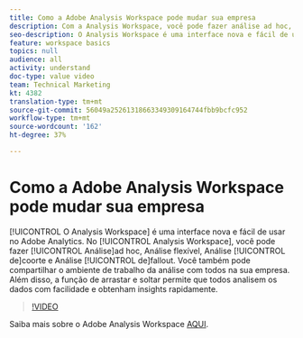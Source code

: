 ```yaml
---
title: Como a Adobe Analysis Workspace pode mudar sua empresa
description: Com a Analysis Workspace, você pode fazer análise ad hoc, Análise flexível, Análise de coorte e Análise de fallout.
seo-description: O Analysis Workspace é uma interface nova e fácil de usar no Adobe Analytics. No Analysis Workspace, você pode fazer análise ad hoc, Análise flexível, Análise de coorte e Análise de fallout. Você também pode compartilhar o ambiente de trabalho da análise com todos na sua empresa. Além disso, a função de arrastar e soltar permite que todos analisem os dados com facilidade e obtenham insights rapidamente.
feature: workspace basics
topics: null
audience: all
activity: understand
doc-type: value video
team: Technical Marketing
kt: 4382
translation-type: tm+mt
source-git-commit: 56049a25261318663349309164744fbb9bcfc952
workflow-type: tm+mt
source-wordcount: '162'
ht-degree: 37%

---
```



# Como a Adobe Analysis Workspace pode mudar sua empresa

[!UICONTROL O Analysis Workspace] é uma interface nova e fácil de usar no Adobe Analytics. No [!UICONTROL Analysis Workspace], você pode fazer [!UICONTROL Análise]ad hoc, Análise flexível, Análise [!UICONTROL de]coorte e Análise [!UICONTROL de]fallout. Você também pode compartilhar o ambiente de trabalho da análise com todos na sua empresa. Além disso, a função de arrastar e soltar permite que todos analisem os dados com facilidade e obtenham insights rapidamente.

>[!VIDEO](https://video.tv.adobe.com/v/31501/?quality=12)

Saiba mais sobre o Adobe Analysis Workspace [AQUI](https://www.adobe.com/analytics/ad-hoc-analysis.html?sdid=T32PLYTV&amp;mv=search).
